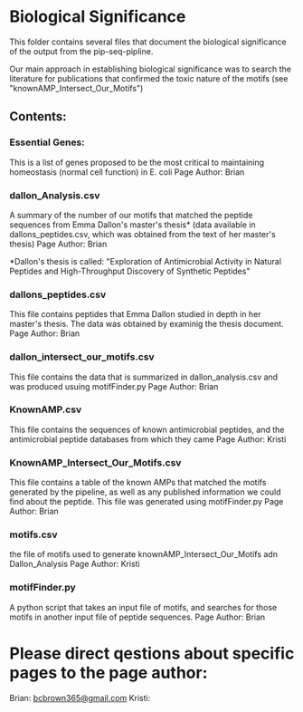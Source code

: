 # Biological Significance

This folder contains several files that document the biological significance of the output from the pip-seq-pipline.

Our main approach in establishing biological significance was to search the literature for publications that confirmed the toxic nature of the motifs (see "knownAMP_Intersect_Our_Motifs")

## Contents:

### Essential Genes:
This is a list of genes proposed to be the most critical to maintaining homeostasis (normal cell function) in E. coli
Page Author: Brian

### dallon_Analysis.csv
A summary of the number of our motifs that matched the peptide sequences from Emma Dallon's master's thesis* (data available in dallons_peptides.csv, which was obtained from the text of her master's thesis)
Page Author: Brian

*Dallon's thesis is called: "Exploration of Antimicrobial Activity in Natural Peptides and High-Throughput Discovery of Synthetic Peptides"

### dallons_peptides.csv
This file contains peptides that Emma Dallon studied in depth in her master's thesis. The data was obtained by examinig the thesis document.
Page Author: Brian

### dallon_intersect_our_motifs.csv
This file contains the data that is summarized in dallon_analysis.csv and was produced usuing motifFinder.py
Page Author: Brian

### KnownAMP.csv
This file contains the sequences of known antimicrobial peptides, and the antimicrobial peptide databases from which they came
Page Author: Kristi

### KnownAMP_Intersect_Our_Motifs.csv
This file contains a table of the known AMPs that matched the motifs generated by the pipeline, as well as any published information we could find about the peptide. This file was generated using motifFinder.py
Page Author: Brian

### motifs.csv
the file of motifs used to generate knownAMP_Intersect_Our_Motifs adn Dallon_Analysis
Page Author: Kristi

### motifFinder.py
A python script that takes an input file of motifs, and searches for those motifs in another input file of peptide sequences.
Page Author: Brian

Please direct qestions about specific pages to the page author:
================
Brian: bcbrown365@gmail.com
Kristi:
